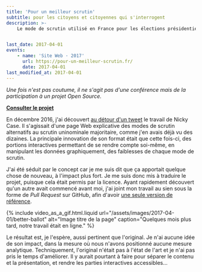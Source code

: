 ```yaml
---
title: 'Pour un meilleur scrutin'
subtitle: pour les citoyens et citoyennes qui s'interrogent
description: >-
    Le mode de scrutin utilisé en France pour les élections présidentielles a des avantages et des inconvénients. Peu importe qu'on l'apprécie ou non, il modèle la vie politique et, parfois, nous oblige à mentir. Comment mieux le faire comprendre qu'au travers d'un exercice pratique ?


last_date: 2017-04-01
events:
    - name: 'Site Web · 2017'
      url: https://pour-un-meilleur-scrutin.fr/
      date: 2017-04-01
last_modified_at: 2017-04-01
---
```


_Une fois n'est pas coutume, il ne s'agit pas d'une conférence mais de la participation à un projet Open Source._

**[Consulter le projet](https://pour-un-meilleur-scrutin.fr/)**

En décembre 2016, j'ai découvert [au détour d'un tweet](https://twitter.com/ncasenmare/status/807984252994330624) le travail de Nicky Case. Il s'agissait d'une page Web explicative des modes de scrutin alternatifs au scrutin uninominale majoritaire, comme j'en avais déjà vu des dizaines. La principale innovation de son format était que cette fois-ci, des portions interactives permettant de se rendre compte soi-même, en manipulant les données graphiquement, des faiblesses de chaque mode de scrutin.

J'ai été séduit par le concept car je me suis dit que ça apportait quelque chose de nouveau, à l'impact plus fort. Je me suis donc mis à traduire le projet, puisque cela était permis par la licence. Ayant rapidement découvert qu'un autre avait commencé avant moi, j'ai joint mon travail au sien sous la forme de <i lang="en">Pull Request</i> sur GitHub, afin d'avoir [une seule version de référence](https://github.com/xDEADC0DE/ballot-fr 'Code source du projet Pour Un Meilleur Scrutin').

{% include video_as_a_gif.html.liquid
url="/assets/images/2017-04-01/better-ballot"
alt="Image titre de la page"
caption="Quelques mois plus tard, notre travail était en ligne."
%}

Le résultat est, je l'espère, aussi pertinent que l'original. Je n'ai aucune idée de son impact, dans la mesure où nous n'avons positionné aucune mesure analytique. Techniquement, l'original n'était pas à l'état de l'art et je n'ai pas pris le temps d'améliorer. Il y aurait pourtant à faire pour séparer le contenu et la présentation, et rendre les parties interactives accessibles…
